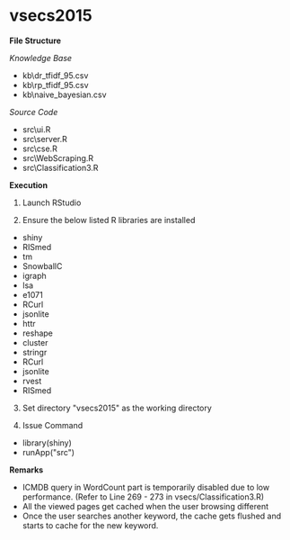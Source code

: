 # vsecs2015


**File Structure**

*Knowledge Base*
 - kb\dr_tfidf_95.csv
 - kb\rp_tfidf_95.csv
 - kb\naive_bayesian.csv

*Source Code*
 - src\ui.R
 - src\server.R
 - src\cse.R
 - src\WebScraping.R
 - src\Classification3.R

**Execution**

 1. Launch RStudio
 
 2. Ensure the below listed R libraries are installed
  - shiny
  - RISmed
  - tm
  - SnowballC
  - igraph
  - lsa
  - e1071
  - RCurl
  - jsonlite
  - httr
  - reshape
  - cluster
  - stringr
  - RCurl
  - jsonlite
  - rvest
  - RISmed
 
 3. Set directory "vsecs2015" as the working directory
 
 4. Issue Command
  - library(shiny)
  - runApp("src")

**Remarks**

 - ICMDB query in WordCount part is temporarily disabled due to low performance. (Refer to Line 269 - 273 in vsecs/Classification3.R)
 - All the viewed pages get cached when the user browsing different
 - Once the user searches another keyword,    the cache gets flushed and starts to cache for the new keyword.
